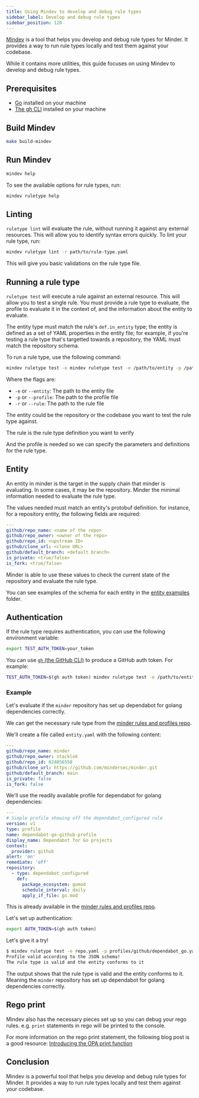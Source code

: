 ```yaml
---
title: Using Mindev to develop and debug rule types
sidebar_label: Develop and debug rule types
sidebar_position: 120
---
```


[Mindev](https://github.com/mindersec/minder/tree/main/cmd/dev) is a tool that
helps you develop and debug rule types for Minder. It provides a way to run rule
types locally and test them against your codebase.

While it contains more utilities, this guide focuses on using Mindev to develop
and debug rule types.

## Prerequisites

- [Go](https://golang.org/doc/install) installed on your machine
- [The gh CLI](https://cli.github.com/) installed on your machine

## Build Mindev

```bash
make build-mindev
```

## Run Mindev

```bash
mindev help
```

To see the available options for rule types, run:

```bash
mindev ruletype help
```

## Linting

`ruletype lint` will evaluate the rule, without running it against any external
resources. This will allow you to identify syntax errors quickly. To lint your
rule type, run:

```bash
mindev ruletype lint -r path/to/rule-type.yaml
```

This will give you basic validations on the rule type file.

## Running a rule type

`ruletype test` will execute a rule against an external resource. This will
allow you to test a single rule. You must provide a rule type to evaluate, the
profile to evaluate it in the context of, and the information about the entity
to evaluate.

The entity type must match the rule's `def.in_entity` type; the entity is
defined as a set of YAML properties in the entity file; for example, if you're
testing a rule type that's targetted towards a repository, the YAML must match
the repository schema.

To run a rule type, use the following command:

```bash
mindev ruletype test -e mindev ruletype test -e /path/to/entity -p /path/to/profile -r /path/to/rule
```

Where the flags are:

- `-e` or `--entity`: The path to the entity file
- `-p` or `--profile`: The path to the profile file
- `-r` or `--rule`: The path to the rule file

The entity could be the repository or the codebase you want to test the rule
type against.

The rule is the rule type definition you want to verify

And the profile is needed so we can specify the parameters and definitions for
the rule type.

## Entity

An entity in minder is the target in the supply chain that minder is evaluating.
In some cases, it may be the repository. Minder the minimal information needed
to evaluate the rule type.

The values needed must match an entity's protobuf definition. for instance, for
a repository entity, the following fields are required:

```yaml
---
github/repo_name: <name of the repo>
github/repo_owner: <owner of the repo>
github/repo_id: <upstream ID>
github/clone_url: <clone URL>
github/default_branch: <default branch>
is_private: <true/false>
is_fork: <true/false>
```

Minder is able to use these values to check the current state of the repository
and evaluate the rule type.

You can see examples of the schema for each entity in the
[entity examples](https://github.com/mindersec/minder/tree/main/cmd/dev/examples)
folder.

## Authentication

If the rule type requires authentication, you can use the following environment
variable:

```bash
export TEST_AUTH_TOKEN=your_token
```

You can use [`gh` (the GitHub CLI)](https://github.com/cli/cli) to produce a
GitHub auth token. For example:

```bash
TEST_AUTH_TOKEN=$(gh auth token) mindev ruletype test -e /path/to/entity -p /path/to/profile -r /path/to/rule
```

### Example

Let's evaluate if the `minder` repository has set up dependabot for golang
dependencies correctly.

We can get the necessary rule type from the
[minder rules and profiles repo](https://github.com/mindersec/minder-rules-and-profiles).

We'll create a file called `entity.yaml` with the following content:

```yaml
---
github/repo_name: minder
github/repo_owner: stacklok
github/repo_id: 624056558
github/clone_url: https://github.com/mindersec/minder.git
github/default_branch: main
is_private: false
is_fork: false
```

We'll use the readily available profile for dependabot for golang dependencies:

```yaml
---
# Simple profile showing off the dependabot_configured rule
version: v1
type: profile
name: dependabot-go-github-profile
display_name: Dependabot for Go projects
context:
  provider: github
alert: 'on'
remediate: 'off'
repository:
  - type: dependabot_configured
    def:
      package_ecosystem: gomod
      schedule_interval: daily
      apply_if_file: go.mod
```

This is already available in the
[minder rules and profiles repo](https://github.com/mindersec/minder-rules-and-profiles/blob/main/profiles/github/dependabot_go.yaml).

Let's set up authentication:

```bash
export AUTH_TOKEN=$(gh auth token)
```

Let's give it a try!

```bash
$ mindev ruletype test -e repo.yaml -p profiles/github/dependabot_go.yaml -r rule-types/github/dependabot_configured.yaml
Profile valid according to the JSON schema!
The rule type is valid and the entity conforms to it
```

The output shows that the rule type is valid and the entity conforms to it.
Meaning the `minder` repository has set up dependabot for golang dependencies
correctly.

## Rego print

Mindev also has the necessary pieces set up so you can debug your rego rules.
e.g. `print` statements in rego will be printed to the console.

For more information on the rego print statement, the following blog post is a
good resource:
[Introducing the OPA print function](https://blog.openpolicyagent.org/introducing-the-opa-print-function-809da6a13aee)

## Conclusion

Mindev is a powerful tool that helps you develop and debug rule types for
Minder. It provides a way to run rule types locally and test them against your
codebase.
